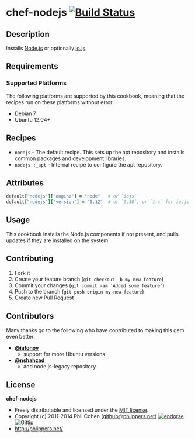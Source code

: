 # chef-nodejs [![Build Status](https://travis-ci.org/phlipper/chef-nodejs.png?branch=master)](https://travis-ci.org/phlipper/chef-nodejs)

## Description

Installs [Node.js](http://nodejs.org/) or optionally [io.js](https://iojs.org).


## Requirements

### Supported Platforms

The following platforms are supported by this cookbook, meaning that the recipes run on these platforms without error:

* Debian 7
* Ubuntu 12.04+

## Recipes

* `nodejs` - The default recipe. This sets up the apt repository and installs common packages and development libraries.
* `nodejs::_apt` - Internal recipe to configure the apt repository.


## Attributes

```ruby
default["nodejs"]["engine"] = "node"   # or `iojs`
default["nodejs"]["version"] = "0.12"  # or `0.10`, or `1.x` for io.js
```


## Usage

This cookbook installs the Node.js components if not present, and pulls updates if they are installed on the system.


## Contributing

1. Fork it
2. Create your feature branch (`git checkout -b my-new-feature`)
3. Commit your changes (`git commit -am 'Added some feature'`)
4. Push to the branch (`git push origin my-new-feature`)
5. Create new Pull Request


## Contributors

Many thanks go to the following who have contributed to making this gem even better:

* **[@iafonov](https://github.com/iafonov)**
  * support for more Ubuntu versions
* **[@nshahzad](https://github.com/nshahzad)**
  * add node.js-legacy repository


## License

**chef-nodejs**

* Freely distributable and licensed under the [MIT license](http://phlipper.mit-license.org/2011-2014/license.html).
* Copyright (c) 2011-2014 Phil Cohen (github@phlippers.net) [![endorse](http://api.coderwall.com/phlipper/endorsecount.png)](http://coderwall.com/phlipper)  [![Gittip](http://img.shields.io/gittip/phlipper.png)](https://www.gittip.com/phlipper/)
* http://phlippers.net/
